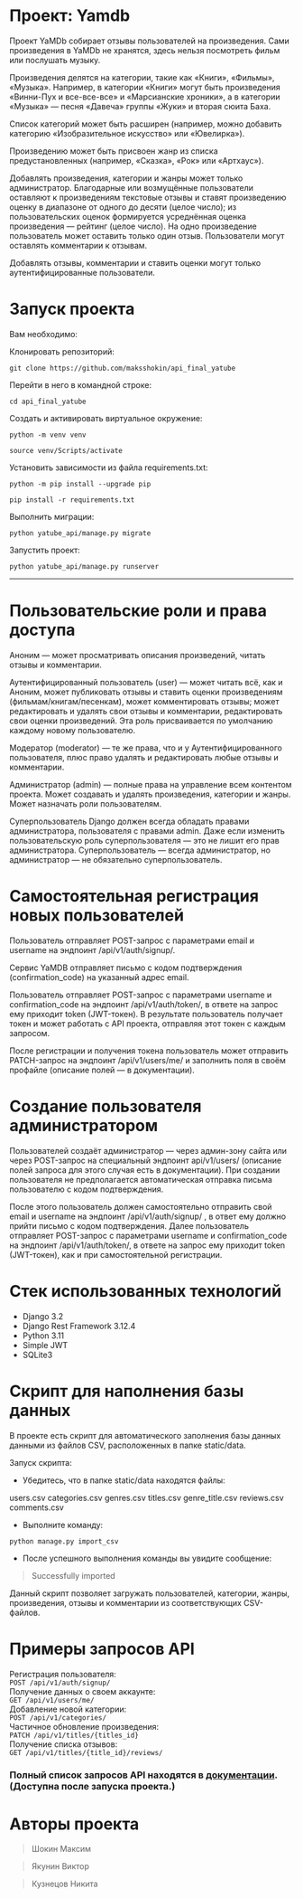 # Проект: Yamdb
Проект YaMDb собирает отзывы пользователей на произведения. Сами произведения в YaMDb не хранятся, здесь нельзя посмотреть фильм или послушать музыку.

Произведения делятся на категории, такие как «Книги», «Фильмы», «Музыка». Например, в категории «Книги» могут быть произведения «Винни-Пух и все-все-все» и «Марсианские хроники», а в категории «Музыка» — песня «Давеча» группы «Жуки» и вторая сюита Баха.

Список категорий может быть расширен (например, можно добавить категорию «Изобразительное искусство» или «Ювелирка»). 

Произведению может быть присвоен жанр из списка предустановленных (например, «Сказка», «Рок» или «Артхаус»). 

Добавлять произведения, категории и жанры может только администратор.
Благодарные или возмущённые пользователи оставляют к произведениям текстовые отзывы и ставят произведению оценку в диапазоне от одного до десяти (целое число); из пользовательских оценок формируется усреднённая оценка произведения — рейтинг (целое число). На одно произведение пользователь может оставить только один отзыв.
Пользователи могут оставлять комментарии к отзывам.

Добавлять отзывы, комментарии и ставить оценки могут только аутентифицированные пользователи.

# Запуск проекта

 Вам необходимо: 

Клонировать репозиторий: 
```
git clone https://github.com/maksshokin/api_final_yatube
```
Перейти в него в командной строке:
```
cd api_final_yatube
```
Cоздать и активировать виртуальное окружение:
```
python -m venv venv
```
```
source venv/Scripts/activate
```
Установить зависимости из файла requirements.txt:
```
python -m pip install --upgrade pip
```
```
pip install -r requirements.txt
```

Выполнить миграции:
```
python yatube_api/manage.py migrate
```
Запустить проект:

```
python yatube_api/manage.py runserver
```

___

# Пользовательские роли и права доступа


Аноним — может просматривать описания произведений, читать отзывы и комментарии.


Аутентифицированный пользователь (user) — может читать всё, как и Аноним, может публиковать отзывы и ставить оценки произведениям (фильмам/книгам/песенкам), может комментировать отзывы; может редактировать и удалять свои отзывы и комментарии, редактировать свои оценки произведений. Эта роль присваивается по умолчанию каждому новому пользователю.


Модератор (moderator) — те же права, что и у Аутентифицированного пользователя, плюс право удалять и редактировать любые отзывы и комментарии.


Администратор (admin) — полные права на управление всем контентом проекта. Может создавать и удалять произведения, категории и жанры. Может назначать роли пользователям.


Суперпользователь Django должен всегда обладать правами администратора, пользователя с правами admin. Даже если изменить пользовательскую роль суперпользователя — это не лишит его прав администратора. Суперпользователь — всегда администратор, но администратор — не обязательно суперпользователь.

# Самостоятельная регистрация новых пользователей
Пользователь отправляет POST-запрос с параметрами email и username на эндпоинт /api/v1/auth/signup/.


Сервис YaMDB отправляет письмо с кодом подтверждения (confirmation_code) на указанный адрес email.


Пользователь отправляет POST-запрос с параметрами username и confirmation_code на эндпоинт /api/v1/auth/token/, в ответе на запрос ему приходит token (JWT-токен).
В результате пользователь получает токен и может работать с API проекта, отправляя этот токен с каждым запросом. 


После регистрации и получения токена пользователь может отправить PATCH-запрос на эндпоинт /api/v1/users/me/ и заполнить поля в своём профайле (описание полей — в документации).
# Создание пользователя администратором
Пользователей создаёт администратор — через админ-зону сайта или через POST-запрос на специальный эндпоинт api/v1/users/ (описание полей запроса для этого случая есть в документации). При создании пользователя не предполагается автоматическая отправка письма пользователю с кодом подтверждения. 


После этого пользователь должен самостоятельно отправить свой email и username на эндпоинт /api/v1/auth/signup/ , в ответ ему должно прийти письмо с кодом подтверждения.
Далее пользователь отправляет POST-запрос с параметрами username и confirmation_code на эндпоинт /api/v1/auth/token/, в ответе на запрос ему приходит token (JWT-токен), как и при самостоятельной регистрации.
# Стек использованных технологий

- Django 3.2
- Django Rest Framework 3.12.4
- Python 3.11
- Simple JWT
- SQLite3


# Скрипт для наполнения базы данных
В проекте есть скрипт для автоматического заполнения базы данных данными из файлов CSV, расположенных в папке static/data.

Запуск скрипта:

- Убедитесь, что в папке static/data находятся файлы:

users.csv
categories.csv
genres.csv
titles.csv
genre_title.csv
reviews.csv
comments.csv

- Выполните команду:
```
python manage.py import_csv
```
- После успешного выполнения команды вы увидите сообщение:

>Successfully imported

Данный скрипт позволяет загружать пользователей, категории, жанры, произведения, отзывы и комментарии из соответствующих CSV-файлов.
# Примеры запросов API

Регистрация пользователя:  
``` POST /api/v1/auth/signup/ ```  
Получение данных о своем аккаунте:  
``` GET /api/v1/users/me/ ```  
Добавление новой категории:  
``` POST /api/v1/categories/ ```  
Частичное обновление произведения:  
``` PATCH /api/v1/titles/{titles_id} ```  
Получение списка отзывов:  
``` GET /api/v1/titles/{title_id}/reviews/ ```   

### Полный список запросов API находятся в [документации](http://127.0.0.1:8000/redoc/). (Доступна после запуска проекта.)

# Авторы проекта
>Шокин Максим

>Якунин Виктор

>Кузнецов Никита